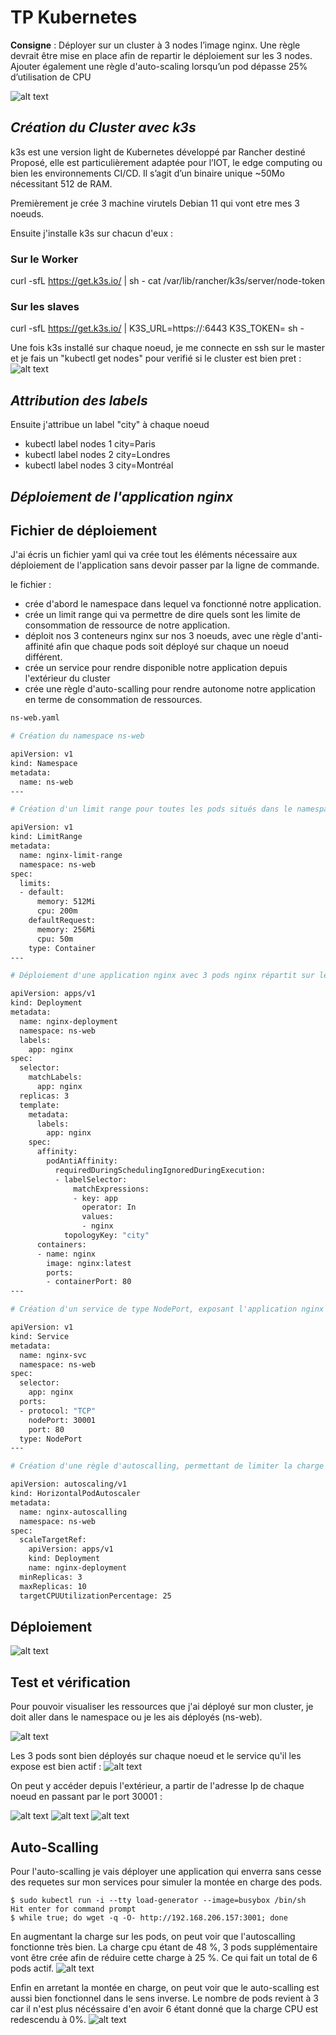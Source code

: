 # TP Kubernetes

**Consigne** : Déployer sur un cluster à 3 nodes l’image nginx. Une règle devrait être mise en place afin de repartir le déploiement sur les 3 nodes. Ajouter également une règle d'auto-scaling lorsqu’un pod dépasse 25% d’utilisation de CPU

![alt text](consigne.drawio.png "Consigne")

## _**Création du Cluster avec k3s**_

k3s est une version light de Kubernetes développé par Rancher destiné Proposé, elle est particulièrement adaptée pour l’IOT, le edge computing ou bien les environnements CI/CD. Il s’agit d’un binaire unique ~50Mo nécessitant 512 de RAM.

Premièrement je crée 3 machine virutels Debian 11 qui vont etre mes 3 noeuds.

Ensuite j'installe k3s sur chacun d'eux :

### Sur le Worker
curl -sfL https://get.k3s.io/ | sh - 
cat /var/lib/rancher/k3s/server/node-token

### Sur les slaves
curl -sfL https://get.k3s.io/ | K3S_URL=https://<myserver>:6443 K3S_TOKEN=<mynodetoken> sh -

Une fois k3s installé sur chaque noeud, je  me connecte en ssh sur le master et je fais un "kubectl get nodes" pour verifié si le cluster est bien pret :
![alt text](cluster_pret.png "")

## _**Attribution des labels**_

Ensuite j'attribue un label "city" à chaque noeud 

- kubectl label nodes 1 city=Paris
- kubectl label nodes 2 city=Londres
- kubectl label nodes 3 city=Montréal


## _**Déploiement de l'application nginx**_

## Fichier de déploiement
J'ai écris un fichier yaml qui va crée tout les éléments nécessaire aux déploiement de l'application sans devoir passer par la ligne de commande.

le fichier :
- crée d'abord le namespace dans lequel va fonctionné notre application. 
- crée un limit range qui va permettre de dire quels sont les limite de consommation de ressource de notre application.
- déploit nos 3 conteneurs nginx sur nos 3 noeuds, avec une règle d'anti-affinité afin que chaque pods soit déployé sur chaque un noeud différent.
- crée un service pour rendre disponible notre application depuis l'extérieur du cluster
- crée une règle d'auto-scalling pour rendre autonome notre application en terme de consommation de ressources.



```sh
ns-web.yaml

# Création du namespace ns-web

apiVersion: v1
kind: Namespace
metadata:
  name: ns-web
---

# Création d'un limit range pour toutes les pods situés dans le namespace ns-web. Chaque pods sera limité à maximum 512Mi de mémoire et 200m de charge cpu.

apiVersion: v1
kind: LimitRange
metadata:
  name: nginx-limit-range
  namespace: ns-web
spec:
  limits:
  - default:
      memory: 512Mi
      cpu: 200m
    defaultRequest:
      memory: 256Mi
      cpu: 50m
    type: Container
---

# Déploiement d'une application nginx avec 3 pods nginx répartit sur les 3 noeuds, et accessible via le port 80. Une règle d'anti-affinité est crée, elle indique au planificateur d'éviter de placer plusieurs répliques avec l' app=nginx étiquette sur un seul nœud (le label city désigne l'emplacement de chaque noeud). Cela crée chaque pods nginx dans un nœud séparé.

apiVersion: apps/v1
kind: Deployment
metadata:
  name: nginx-deployment
  namespace: ns-web
  labels:
    app: nginx
spec:
  selector:
    matchLabels:
      app: nginx
  replicas: 3
  template:
    metadata:
      labels:
        app: nginx
    spec:
      affinity:
        podAntiAffinity:
          requiredDuringSchedulingIgnoredDuringExecution:
          - labelSelector:
              matchExpressions:
              - key: app
                operator: In
                values:
                - nginx
            topologyKey: "city"
      containers:
      - name: nginx
        image: nginx:latest
        ports:
        - containerPort: 80
---

# Création d'un service de type NodePort, exposant l'application nginx sur chaque noeud du cluster et accessible via le port 30001.

apiVersion: v1
kind: Service
metadata:
  name: nginx-svc
  namespace: ns-web
spec:
  selector:
    app: nginx
  ports:
  - protocol: "TCP"
    nodePort: 30001
    port: 80
  type: NodePort
---

# Création d'une règle d'autoscalling, permettant de limiter la charge CPU de tout les pods à 25%

apiVersion: autoscaling/v1
kind: HorizontalPodAutoscaler
metadata:
  name: nginx-autoscalling
  namespace: ns-web
spec:
  scaleTargetRef:
    apiVersion: apps/v1
    kind: Deployment
    name: nginx-deployment
  minReplicas: 3
  maxReplicas: 10
  targetCPUUtilizationPercentage: 25 
```

## Déploiement ##

![alt text](kubectl_apply.png "Déploiement")

## Test et vérification 

Pour pouvoir visualiser les ressources que j'ai déployé sur mon cluster, je doit aller dans le namespace ou je les ais déployés (ns-web).

![alt text](namespace.png "Namespace")

Les 3 pods sont bien déployés sur chaque noeud et le service qu'il les expose est bien actif : 
![alt text](svc.png "svc")

On peut y accéder depuis l'extérieur, a partir de l'adresse Ip de chaque noeud en passant par le port 30001 :

![alt text](1.png "svc")
![alt text](2.png "svc")
![alt text](3.png "svc")

## Auto-Scalling

Pour l'auto-scalling je vais déployer une application qui enverra sans cesse des requetes sur mon services pour simuler la montée en charge des pods.

```
$ sudo kubectl run -i --tty load-generator --image=busybox /bin/sh
Hit enter for command prompt 
$ while true; do wget -q -O- http://192.168.206.157:3001; done
```
En augmentant la charge sur les pods, on peut voir que l'autoscalling fonctionne très bien. La charge cpu étant de 48 %, 3 pods supplémentaire vont être crée afin de réduire cette charge à 25 %. Ce qui fait un total de 6 pods actif.
![alt text](after.png "svc")

Enfin en arretant la montée en charge, on peut voir que le auto-scalling est aussi bien fonctionnel dans le sens inverse. Le nombre de pods revient à 3 car il n'est plus nécéssaire d'en avoir 6 étant donné que la charge CPU est redescendu à 0%.
![alt text](before.png "svc")











